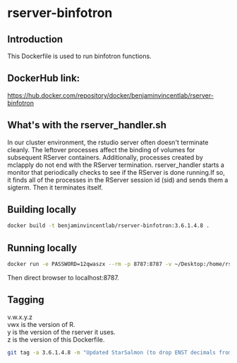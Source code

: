 # rserver-binfotron

## Introduction
This Dockerfile is used to run binfotron functions.


## DockerHub link:  
https://hub.docker.com/repository/docker/benjaminvincentlab/rserver-binfotron   


## What's with the rserver_handler.sh
In our cluster environment, the rstudio server often doesn't terminate cleanly. The leftover processes affect the binding of volumes for subsequent RServer containers. Additionally, processes created by mclapply do not end with the RServer termination. rserver_handler starts a monitor that periodically checks to see if the RServer is done running.If so, it finds all of the processes in the RServer session id (sid) and sends them a sigterm. Then it terminates itself.


## Building locally
```bash
docker build -t benjaminvincentlab/rserver-binfotron:3.6.1.4.8 .
```


## Running locally
```bash
docker run -e PASSWORD=12qwaszx --rm -p 8787:8787 -v ~/Desktop:/home/rstudio benjaminvincentlab/rserver-binfotron:3.6.1.4.8 8787
```
Then direct browser to localhost:8787.  


## Tagging
v.w.x.y.z  
vwx is the version of R.  
y is the version of the rserver it uses.  
z is the version of this Dockerfile.  
```bash  
git tag -a 3.6.1.4.8 -m "Updated StarSalmon (to drop ENST decimals from biomart results if needed) and Housekeeping (to fix find_folder_along_path export bug)."; git push -u origin --tags
```
